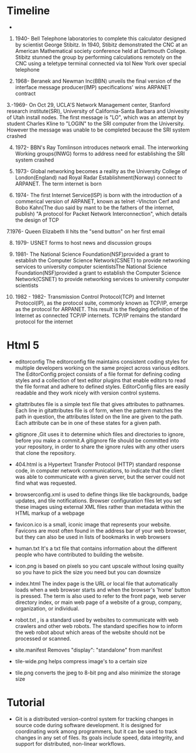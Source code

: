 # Timeline
- 
1. 1940- Bell Telephone laboratories to complete this calculator  designed by scientist George Stibitz. In 1940, Stibitz
demonstrated the CNC at an American  Mathematical society conference held at Dartmouth College. Stibitz stunned the group 
by performing calculations remotely on the CNC using a teletype terminal connected via tol New York over special telephone

2. 1968- Beranek and Newman Inc(BBN) unveils the final version of the interface message producer(IMP) specifications' wins
ARPANET contract 

3.-1969- On Oct 29, UCLA'S Network Management center, Stanford research  institute(SRI), University of California-Santa 
Barbara and Univesity of Utah install nodes. The first message is "LO", which was an attempt by student Charles Kline to
"LOGIN" to the SRI computer from the University. However the message was unable to be completed because the SRI system 
crashed 

4. 1972- BBN's Ray Tomlinson introduces network email. The interworking Working groups(INWG) forms to address need for 
establishing the SRI system crashed  
 
 5. 1973- Global networking becomes a reality as the University College of London(England) nad Royal Radar Establishment(Norway)
 connect to ARPANET. The term internet is born
 
 6. 1974- The first Internet Service(ISP) is born with the introduction of a commerical version of ARPANET, known as 
 telnet
 -VIncton Cerf and Bobo Kahn(The duo said by mant to be the fathers of the internet, publish) "A protocol for Packet
 Network Interconnection", which details the design of TCP
 
 7.1976- Queen Elizabeth II hits the "send button" on her first email 
 
 8. 1979- USNET forms to host news and discussion groups 
 
 9. 1981- The National Science Foundation(NSF)provided a grant to establish the Computer Science Network(CSNET) to 
 provide networking services to university computer scientistsThe National Science Foundation(NSF)provided a grant to 
 establish the Computer Science Network(CSNET) to provide networking services to university computer scientists
 
 10. 1982 - 	1982- Transmission Control Protocol(TCP) and Internet Protocol(IP), as the protocol suite, commonly known
  as TCP/IP, emerge as the protocol for ARPANET. This result is the fledging definition of the Internet as connected 
  TCP/IP internets. TCP/IP remains the standard protocol for the internet



# Html 5
- editorconfig The editorconfig file maintains consistent coding styles for multiple developers working on the same project across various editors. The EditorConfig project consists of a file format for defining coding styles and a collection of text editor plugins that enable editors to read the file format and adhere to defined styles. EditorConfig files are easily readable and they work nicely with version control systems.

- gitattributes file is a simple text file that gives attributes to pathnames. Each line in gitattributes file is of form, when the pattern matches the path in question, the attributes listed on the line are given to the path. Each attribute can be in one of these states for a given path.

- gitignore ,Git uses it to determine which files and directories to ignore, before you make a commit.A gitignore file should be committed into your repository, in order to share the ignore rules with any other users that clone the repository.

- 404.html is a Hypertext Transfer Protocol (HTTP) standard response code, in computer network communications, to indicate that the client was able to communicate with a given server, but the server could not find what was requested.

- browserconfig.xml is used to define things like tile backgrounds, badge updates, and tile notifications. Browser configuration files let you set these images using external XML files rather than metadata within the HTML markup of a webpage

- favicon.ico is a small, iconic image that represents your website. Favicons are most often found in the address bar of your web browser, but they can also be used in lists of bookmarks in web browsers 
 
- human.txt It's a txt file that contains information about the different people who have contributed to building the website.

- icon.png is based on pixels so you cant upscale without losing quailty so you have to pick the size you need but you can downsize

- index.html The index page is the URL or local file that automatically loads when a web browser starts and when the browser's 'home' button is pressed. The term is also used to refer to the front page, web server directory index, or main web page of a website of a group, company, organization, or individual.

- robot.txt , is a standard used by websites to communicate with web crawlers and other web robots. The standard specifies how to inform the web robot about which areas of the website should not be processed or scanned.

- site.manifest Removes "display": "standalone" from manifest

- tile-wide.png helps compress image's to a certain size

- tile.png converts the jpeg to 8-bit png and also minimize the storage size


# Tutorial
 
 - Git is a distributed version-control system for tracking changes in source code during software development. It is designed for coordinating work among programmers, but it can be used to track changes in any set of files. Its goals include speed, data integrity, and support for distributed, non-linear workflows.
